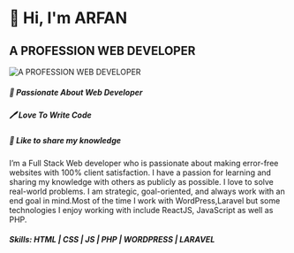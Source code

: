 
# 👋 Hi, I'm ARFAN
## A PROFESSION WEB DEVELOPER
![A PROFESSION WEB DEVELOPER](https://user-images.githubusercontent.com/58082952/141525464-b4610dd7-4c86-49b7-89cc-826fdda875d5.jpg)


##### 👑 Passionate About Web Developer
##### 🖊️ Love To Write Code
##### 🎤 Like to share my knowledge

I’m a Full Stack Web developer who is passionate about making error-free websites with 100% client satisfaction. I have a passion for learning and sharing my knowledge with others as publicly as possible. I love to solve real-world problems. I am strategic, goal-oriented, and always work with an end goal in mind.Most of the time I work with WordPress,Laravel but some technologies I enjoy working with include ReactJS, JavaScript as well as PHP.

##### Skills: HTML | CSS | JS | PHP | WORDPRESS | LARAVEL 



